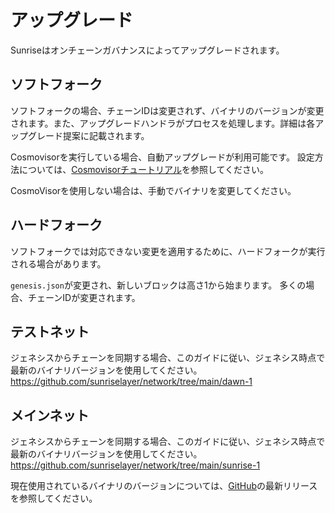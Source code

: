# アップグレード

Sunriseはオンチェーンガバナンスによってアップグレードされます。

## ソフトフォーク

ソフトフォークの場合、チェーンIDは変更されず、バイナリのバージョンが変更されます。また、アップグレードハンドラがプロセスを処理します。詳細は各アップグレード提案に記載されます。

Cosmovisorを実行している場合、自動アップグレードが利用可能です。
設定方法については、[Cosmovisorチュートリアル](../types/consensus/setup-cosmovisor.md)を参照してください。

CosmoVisorを使用しない場合は、手動でバイナリを変更してください。

## ハードフォーク

ソフトフォークでは対応できない変更を適用するために、ハードフォークが実行される場合があります。

`genesis.json`が変更され、新しいブロックは高さ1から始まります。
多くの場合、チェーンIDが変更されます。

## テストネット

ジェネシスからチェーンを同期する場合、このガイドに従い、ジェネシス時点で最新のバイナリバージョンを使用してください。
<https://github.com/sunriselayer/network/tree/main/dawn-1>

## メインネット

ジェネシスからチェーンを同期する場合、このガイドに従い、ジェネシス時点で最新のバイナリバージョンを使用してください。
<https://github.com/sunriselayer/network/tree/main/sunrise-1>

現在使用されているバイナリのバージョンについては、[GitHub](https://github.com/sunriselayer/sunrise/releases)の最新リリースを参照してください。
